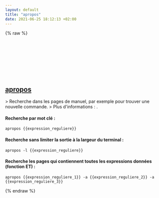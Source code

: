 ```yaml
---
layout: default
title: "apropos"
date: 2021-06-25 18:12:13 +02:00
---
```

{% raw %}
<h2 id="apropos">
  <a href="/fr/common/apropos.html">apropos</a> <a href="#apropos"><svg class="icon">
    <use href="/assets/images/unicode_sprite.svg#link" />
  </svg></a>
</h2>
> Recherche dans les pages de manuel, par exemple pour trouver une nouvelle commande.
> Plus d'informations : <https://manned.org/apropos>.

#### Recherche par mot clé :
```shell
apropos {{expression_reguliere}}
```
#### Recherche sans limiter la sortie à la largeur du terminal :
```shell
apropos -l {{expression_reguliere}}
```
#### Recherche les pages qui contiennent toutes les expressions données (fonction ET) :
```shell
apropos {{expression_reguliere_1}} -a {{expression_reguliere_2}} -a {{expression_reguliere_3}}
```
{% endraw %}